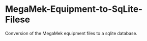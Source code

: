# MegaMek-Equipment-to-SqLite-Filese
Conversion of the MegaMek equipment files to a sqlite database.
